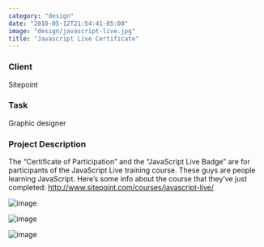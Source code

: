 ```yaml
---
category: "design"
date: "2010-05-12T21:54:41-05:00"
image: "design/javascript-live.jpg"
title: "Javascript Live Certificate"
---
```


### Client

Sitepoint

### Task

Graphic designer

### Project Description

The “Certificate of Participation” and the “JavaScript Live Badge” are for participants of the JavaScript Live training course. These guys are people learning JavaScript. Here’s some info about the course that they’ve just completed: http://www.sitepoint.com/courses/javascript-live/

![image](design/javascript-live-blue.png)

![image](design/javascript-live-badge.png)

![image](design/javascript-live.jpg)
